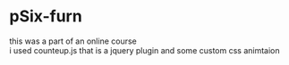 # pSix-furn
this was a part of an online course  
i used counteup.js that is a jquery plugin  and some custom css animtaion 
